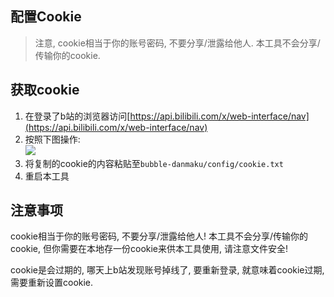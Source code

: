 ## 配置Cookie
> 注意, cookie相当于你的账号密码, 不要分享/泄露给他人. 本工具不会分享/传输你的cookie.  

## 获取cookie
1. 在登录了b站的浏览器访问[https://api.bilibili.com/x/web-interface/nav](https://api.bilibili.com/x/web-interface/nav)  
2. 按照下图操作:  
    ![](https://pic.ggemo.com/picgo/bubble-danmaku-get-cookie.png)  
3. 将复制的cookie的内容粘贴至```bubble-danmaku/config/cookie.txt```  
4. 重启本工具

## 注意事项
cookie相当于你的账号密码, 不要分享/泄露给他人! 本工具不会分享/传输你的cookie, 但你需要在本地存一份cookie来供本工具使用, 请注意文件安全!  

cookie是会过期的, 哪天上b站发现账号掉线了, 要重新登录, 就意味着cookie过期, 需要重新设置cookie.  